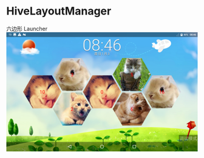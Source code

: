 # HiveLayoutManager
六边形 Launcher
![image](https://github.com/shopping988/HiveLayoutManager/blob/master/readme/diagram1.png)
